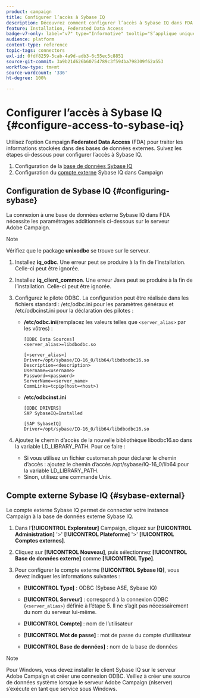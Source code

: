 ```yaml
---
product: campaign
title: Configurer l’accès à Sybase IQ
description: Découvrez comment configurer l’accès à Sybase IQ dans FDA
feature: Installation, Federated Data Access
badge-v7-only: label="v7" type="Informative" tooltip="S’applique uniquement à Campaign Classic v7"
audience: platform
content-type: reference
topic-tags: connectors
exl-id: 0fdf8259-5cab-4a9d-adb3-6c55ec5c8851
source-git-commit: 3a9b21d626b60754789c3f594ba798309f62a553
workflow-type: tm+mt
source-wordcount: '336'
ht-degree: 100%

---
```


# Configurer l’accès à Sybase IQ {#configure-access-to-sybase-iq}



Utilisez l’option Campaign **Federated Data Access** (FDA) pour traiter les informations stockées dans des bases de données externes. Suivez les étapes ci-dessous pour configurer l’accès à Sybase IQ.

1. Configuration de la [base de données Sybase IQ](#configuring-sybase)
1. Configuration du [compte externe](#sybase-external) Sybase IQ dans Campaign

## Configuration de Sybase IQ {#configuring-sybase}

La connexion à une base de données externe Sybase IQ dans FDA nécessite les paramétrages additionnels ci-dessous sur le serveur Adobe Campaign.

>[!NOTE]
>
>Vérifiez que le package **unixodbc** se trouve sur le serveur.

1. Installez **iq_odbc**. Une erreur peut se produire à la fin de l’installation. Celle-ci peut être ignorée.

1. Installez **iq_client_common**. Une erreur Java peut se produire à la fin de l’installation. Celle-ci peut être ignorée.

1. Configurez le pilote ODBC. La configuration peut être réalisée dans les fichiers standard : /etc/odbc.ini pour les paramètres généraux et /etc/odbcinst.ini pour la déclaration des pilotes :

   * **/etc/odbc.ini**(remplacez les valeurs telles que `<server_alias>` par les vôtres) :

     ```
     [ODBC Data Sources]
     <server_alias>=libdbodbc.so
     
     [<server_alias>]
     Driver=/opt/sybase/IQ-16_0/lib64/libdbodbc16.so
     Description=<description>
     Username=<username>
     Password=<password>
     ServerName=<server_name>
     CommLinks=tcpip(host=<host>)
     ```

   * **/etc/odbcinst.ini**

     ```
     [ODBC DRIVERS]
     SAP SybaseIQ=Installed
     
     [SAP SybaseIQ]
     Driver=/opt/sybase/IQ-16_0/lib64/libdbodbc16.so
     ```

1. Ajoutez le chemin d’accès de la nouvelle bibliothèque libodbc16.so dans la variable LD_LIBRARY_PATH. Pour ce faire :

   * Si vous utilisez un fichier customer.sh pour déclarer le chemin d’accès : ajoutez le chemin d’accès /opt/sybase/IQ-16_0/lib64 pour la variable LD_LIBRARY_PATH.
   * Sinon, utilisez une commande Unix.

## Compte externe Sybase IQ {#sybase-external}

Le compte externe Sybase IQ permet de connecter votre instance Campaign à la base de données externe Sybase IQ.

1. Dans l’**[!UICONTROL Explorateur]** Campaign, cliquez sur **[!UICONTROL Administration]** &#39;>&#39; **[!UICONTROL Plateforme]** &#39;>&#39; **[!UICONTROL Comptes externes]**.

1. Cliquez sur **[!UICONTROL Nouveau]**, puis sélectionnez **[!UICONTROL Base de données externe]** comme **[!UICONTROL Type]**.

1. Pour configurer le compte externe **[!UICONTROL Sybase IQ]**, vous devez indiquer les informations suivantes :

   * **[!UICONTROL Type]** : ODBC (Sybase ASE, Sybase IQ)

   * **[!UICONTROL Serveur]** : correspond à la connexion ODBC (`<server_alias>`) définie à l’étape 5. Il ne s’agit pas nécessairement du nom du serveur lui-même.

   * **[!UICONTROL Compte]** : nom de l’utilisateur

   * **[!UICONTROL Mot de passe]** : mot de passe du compte d’utilisateur

   * **[!UICONTROL Base de données]** : nom de la base de données

>[!NOTE]
>
>Pour Windows, vous devez installer le client Sybase IQ sur le serveur Adobe Campaign et créer une connexion ODBC. Veillez à créer une source de données système lorsque le serveur Adobe Campaign (nlserver) s’exécute en tant que service sous Windows.
